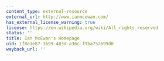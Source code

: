 ```yaml
---
content_type: external-resource
external_url: http://www.ianmcewan.com/
has_external_license_warning: true
license: https://en.wikipedia.org/wiki/All_rights_reserved
status: ''
title: Ian McEwan's Homepage
uid: 1f8a1e87-3b99-403d-a36c-f9ba757699d0
wayback_url: ''
---
```

